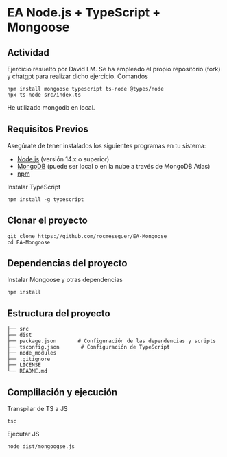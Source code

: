 # EA Node.js + TypeScript + Mongoose

## Actividad
Ejercicio resuelto por David LM. Se ha empleado el propio repositorio (fork) y chatgpt para realizar dicho ejercicio. 
Comandos
```
npm install mongoose typescript ts-node @types/node
npx ts-node src/index.ts
```
He utilizado mongodb en local.

## Requisitos Previos

Asegúrate de tener instalados los siguientes programas en tu sistema:

- [Node.js](https://nodejs.org/) (versión 14.x o superior)
- [MongoDB](https://www.mongodb.com/) (puede ser local o en la nube a través de MongoDB Atlas)
- [npm](https://www.npmjs.com/) 

Instalar TypeScript
```
npm install -g typescript
```

## Clonar el proyecto

```
git clone https://github.com/rocmeseguer/EA-Mongoose
cd EA-Mongoose
```

## Dependencias del proyecto

Instalar Mongoose y otras dependencias
```
npm install
```

## Estructura del proyecto

```
├── src
├── dist
├── package.json       # Configuración de las dependencias y scripts
├── tsconfig.json       # Configuración de TypeScript
├── node_modules
├── .gitignore
├── LICENSE
└── README.md
```

## Complilación y ejecución

Transpilar de TS a JS
```
tsc 
```

Ejecutar JS
```
node dist/mongoogse.js
```
